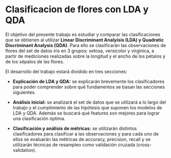 # Clasificacion de flores con LDA y QDA

El objetivo del presente trabajo es estudiar y comparar las clasificaciones que se obtienen al
utilizar **Linear Discriminant Analyisis (LDA) y Quadratic Discriminant Analysis (QDA)**. Para
ello se clasificarán las observaciones de flores del set de datos iris en 3 grupos: setosa, versicolor
y virginica, a partir de mediciones realizadas sobre la longitud y el ancho de los pétalos y de los
sépalos de las flores.

El desarrollo del trabajo estará dividido en tres secciones:

- **Explicación de LDA y QDA:** se explicarán brevemente los clasificadores para poder
comprender sobre qué fundamentos se basan las secciones siguientes.

- **Análisis inicial:** se analizará el set de datos que se utilizará a lo largo del trabajo y el
cumplimiento de las hipótesis que suponen los modelos de LDA y QDA. Además se buscará
qué features son mejores para lograr una clasificación óptima.

- **Clasificación y análisis de métricas:** se utilizarán distintos clasificadores para clasificar
a las observaciones y para cada uno de ellos se evaluarán las métricas de accuracy, precision,
recall y se utilizarán técnicas de resampleo como validación cruzada (cross-validation).
